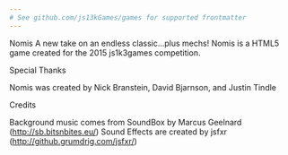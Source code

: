```yaml
---
# See github.com/js13kGames/games for supported frontmatter
---
```

Nomis
A new take on an endless classic...plus mechs! Nomis is a HTML5 game created for the 2015 js1k3games competition.

Special Thanks

Nomis was created by Nick Branstein, David Bjarnson, and Justin Tindle

Credits

Background music comes from SoundBox by Marcus Geelnard (http://sb.bitsnbites.eu/)
Sound Effects are created by jsfxr (http://github.grumdrig.com/jsfxr/)